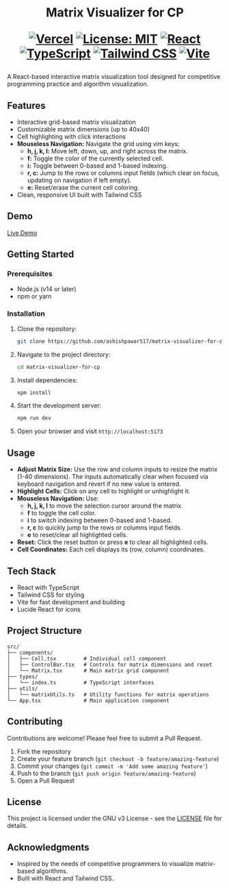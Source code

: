 <h1 align="center"> Matrix Visualizer for CP
  <p align="center">

[![Vercel](https://img.shields.io/badge/Vercel-Deployed-1A1A1A?logo=vercel&logoColor=white)](https://matrix-visualizer-blush.vercel.app/)
[![License: MIT](https://img.shields.io/badge/License-MIT-yellow.svg)](https://opensource.org/licenses/MIT)
[![React](https://img.shields.io/badge/React-18-blue.svg)](https://reactjs.org/)
[![TypeScript](https://img.shields.io/badge/TypeScript-5-blue.svg)](https://www.typescriptlang.org/)
[![Tailwind CSS](https://img.shields.io/badge/Tailwind_CSS-3-38B2AC.svg)](https://tailwindcss.com/)
[![Vite](https://img.shields.io/badge/Vite-5-646CFF.svg)](https://vitejs.dev/)

  </p>
 </h1>

A React-based interactive matrix visualization tool designed for competitive programming practice and algorithm visualization.

## Features

- Interactive grid-based matrix visualization
- Customizable matrix dimensions (up to 40x40)
- Cell highlighting with click interactions
- **Mouseless Navigation:** Navigate the grid using vim keys:
  - **h, j, k, l:** Move left, down, up, and right across the matrix.
  - **f:** Toggle the color of the currently selected cell.
  - **i:** Toggle between 0-based and 1-based indexing.
  - **r, c:** Jump to the rows or columns input fields (which clear on focus, updating on navigation if left empty).
  - **e:** Reset/erase the current cell coloring.
- Clean, responsive UI built with Tailwind CSS

## Demo

[Live Demo](https://matrix-visualizer.netlify.app/) 

<!-- ![Matrix Visualizer Screenshot](./screenshot.png) -->

## Getting Started

### Prerequisites

- Node.js (v14 or later)
- npm or yarn

### Installation

1. Clone the repository:

   ```bash
   git clone https://github.com/ashishpawar517/matrix-visualizer-for-cp.git
   ```

2. Navigate to the project directory:

   ```bash
   cd matrix-visualizer-for-cp
   ```

3. Install dependencies:

   ```bash
   npm install
   ```

4. Start the development server:

   ```bash
   npm run dev
   ```

5. Open your browser and visit `http://localhost:5173`

## Usage

- **Adjust Matrix Size:** Use the row and column inputs to resize the matrix (1-40 dimensions). The inputs automatically clear when focused via keyboard navigation and revert if no new value is entered.
- **Highlight Cells:** Click on any cell to highlight or unhighlight it.
- **Mouseless Navigation:** Use:
  - **h, j, k, l** to move the selection cursor around the matrix.
  - **f** to toggle the cell color.
  - **i** to switch indexing between 0-based and 1-based.
  - **r, c** to quickly jump to the rows or columns input fields.
  - **e** to reset/clear all highlighted cells.
- **Reset:** Click the reset button or press **e** to clear all highlighted cells.
- **Cell Coordinates:** Each cell displays its (row, column) coordinates.

## Tech Stack

- React with TypeScript
- Tailwind CSS for styling
- Vite for fast development and building
- Lucide React for icons

## Project Structure

```
src/
├── components/
│   ├── Cell.tsx         # Individual cell component
│   ├── ControlBar.tsx   # Controls for matrix dimensions and reset
│   └── Matrix.tsx       # Main matrix grid component
├── types/
│   └── index.ts         # TypeScript interfaces
├── utils/
│   └── matrixUtils.ts   # Utility functions for matrix operations
└── App.tsx              # Main application component
```

## Contributing

Contributions are welcome! Please feel free to submit a Pull Request.

1. Fork the repository
2. Create your feature branch (`git checkout -b feature/amazing-feature`)
3. Commit your changes (`git commit -m 'Add some amazing feature'`)
4. Push to the branch (`git push origin feature/amazing-feature`)
5. Open a Pull Request

## License

This project is licensed under the GNU v3 License - see the [LICENSE](/LICENSE) file for details.

## Acknowledgments

- Inspired by the needs of competitive programmers to visualize matrix-based algorithms.
- Built with React and Tailwind CSS.

